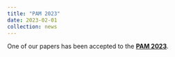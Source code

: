 ```yaml
---
title: "PAM 2023"
date: 2023-02-01
collection: news
---
```

One of our papers has been accepted to the <b><a href="https://pam2023.networks.imdea.org/"> PAM 2023</a></b>.
